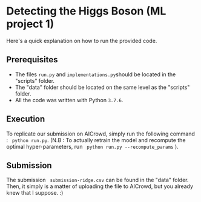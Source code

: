 # Detecting the Higgs Boson (ML project 1)
Here's a quick explanation on how to run the provided code.
## Prerequisites
- The files ```run.py``` and ```implementations.py```should be located in the "scripts" folder.
- The "data" folder should be located on the same level as the "scripts" folder.
- All the code was written with Python ```3.7.6```.
## Execution
To replicate our submission on AICrowd, simply run the following command : ``` python run.py```.
(N.B : To actually retrain the model and recompute the optimal hyper-parameters, run ``` python run.py --recompute_params``` ).

## Submission
The submission ``` submission-ridge.csv``` can be found in the "data" folder.
Then, it simply is a matter of uploading the file to AICrowd, but you already knew that I suppose. :)
